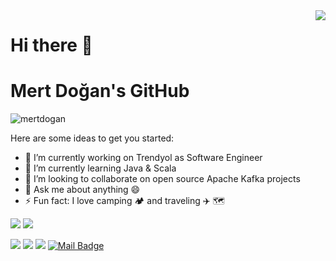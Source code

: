 <img align='right' src="https://github-readme-stats.vercel.app/api?username=mmertdogann&show_icons=true&theme=radical">

# Hi there 👋
# Mert Doğan's GitHub
<p align="left"> <img src="https://komarev.com/ghpvc/?username=mmertdogann" alt="mertdogan" /> </p>

Here are some ideas to get you started:

- 🔭 I’m currently working on Trendyol as Software Engineer
- 🌱 I’m currently learning Java & Scala
- 👯 I’m looking to collaborate on open source Apache Kafka projects
- 💬 Ask me about anything 😄
- ⚡ Fun fact: I love camping 🏕️ and traveling ✈️ 🗺️

[![](https://img.shields.io/twitter/follow/mmert_dogann?style=social)](https://www.twitter.com/mmert_dogann)
[![](https://img.shields.io/github/followers/mmertdogann?style=social)](https://www.github.com/mmertdogann)


[![](https://img.shields.io/badge/twitter-%231DA1F2.svg?&style=for-the-badge&logo=twitter&logoColor=white)](https://www.twitter.com/mmert_dogann)
[![](https://img.shields.io/badge/instagram-%23E4405F.svg?&style=for-the-badge&logo=instagram&logoColor=white)](https://instagram.com/mmertdogann)
[![](https://img.shields.io/badge/linkedin-%230077B5.svg?&style=for-the-badge&logo=linkedin&logoColor=white)](https://www.linkedin.com/in/mmertdogann/)
[![Mail Badge](https://img.shields.io/badge/mm3rtdogann@gmail.com-c14438?style=for-the-badge&logo=Gmail&logoColor=white&link=mailto:mm3rtdogann@gmail.com)](mailto:mm3rtdoganngmail.com)
